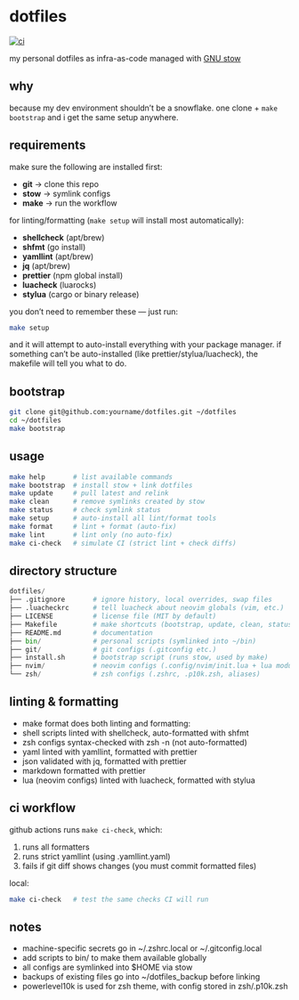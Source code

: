 # dotfiles

[![ci](https://github.com/uz6r/dotfiles/actions/workflows/ci.yml/badge.svg)](https://github.com/uz6r/dotfiles/actions/workflows/ci.yml)

my personal dotfiles as infra-as-code managed with [GNU stow](https://www.gnu.org/software/stow/)

## why

because my dev environment shouldn’t be a snowflake. one clone + `make bootstrap` and i get the same setup anywhere.

## requirements

make sure the following are installed first:

- **git** → clone this repo
- **stow** → symlink configs
- **make** → run the workflow

for linting/formatting (`make setup` will install most automatically):

- **shellcheck** (apt/brew)
- **shfmt** (go install)
- **yamllint** (apt/brew)
- **jq** (apt/brew)
- **prettier** (npm global install)
- **luacheck** (luarocks)
- **stylua** (cargo or binary release)

you don’t need to remember these — just run:

```sh
make setup
```

and it will attempt to auto-install everything with your package manager. if something can’t be auto-installed (like prettier/stylua/luacheck), the makefile will tell you what to do.

## bootstrap

```sh
git clone git@github.com:yourname/dotfiles.git ~/dotfiles
cd ~/dotfiles
make bootstrap
```

## usage

```sh
make help       # list available commands
make bootstrap  # install stow + link dotfiles
make update     # pull latest and relink
make clean      # remove symlinks created by stow
make status     # check symlink status
make setup      # auto-install all lint/format tools
make format     # lint + format (auto-fix)
make lint       # lint only (no auto-fix)
make ci-check   # simulate CI (strict lint + check diffs)
```

## directory structure

```python
dotfiles/
├── .gitignore       # ignore history, local overrides, swap files
├── .luacheckrc      # tell luacheck about neovim globals (vim, etc.)
├── LICENSE          # license file (MIT by default)
├── Makefile         # make shortcuts (bootstrap, update, clean, status, lint/format)
├── README.md        # documentation
├── bin/             # personal scripts (symlinked into ~/bin)
├── git/             # git configs (.gitconfig etc.)
├── install.sh       # bootstrap script (runs stow, used by make)
├── nvim/            # neovim configs (.config/nvim/init.lua + lua modules)
└── zsh/             # zsh configs (.zshrc, .p10k.zsh, aliases)
```

## linting & formatting

- make format does both linting and formatting:
- shell scripts linted with shellcheck, auto-formatted with shfmt
- zsh configs syntax-checked with zsh -n (not auto-formatted)
- yaml linted with yamllint, formatted with prettier
- json validated with jq, formatted with prettier
- markdown formatted with prettier
- lua (neovim configs) linted with luacheck, formatted with stylua

## ci workflow

github actions runs `make ci-check`, which:

1. runs all formatters
2. runs strict yamllint (using .yamllint.yaml)
3. fails if git diff shows changes (you must commit formatted files)

local:

```sh
make ci-check   # test the same checks CI will run
```

## notes

- machine-specific secrets go in ~/.zshrc.local or ~/.gitconfig.local
- add scripts to bin/ to make them available globally
- all configs are symlinked into $HOME via stow
- backups of existing files go into ~/dotfiles_backup before linking
- powerlevel10k is used for zsh theme, with config stored in zsh/.p10k.zsh
